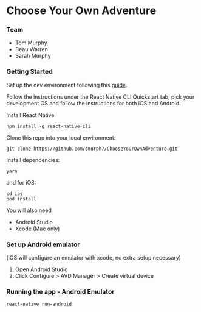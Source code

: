 # Choose Your Own Adventure

### Team

- Tom Murphy
- Beau Warren
- Sarah Murphy

### Getting Started

Set up the dev environment following this [guide](https://reactnative.dev/docs/environment-setup).

Follow the instructions under the React Native CLI Quickstart tab, pick your development OS and follow the instructions for both iOS and Android.

Install React Native
```
npm install -g react-native-cli
```

Clone this repo into your local environment:

```
git clone https://github.com/smurph7/ChooseYourOwnAdventure.git
```

Install dependencies:
```
yarn
```
and for iOS:
```
cd ios
pod install
```

You will also need 
* Android Studio
* Xcode (Mac only)

### Set up Android emulator
(iOS will configure an emulator with xcode, no extra setup necessary)

1. Open Android Studio
2. Click Configure > AVD Manager > Create virtual device

### Running the app - Android Emulator
```
react-native run-android
```